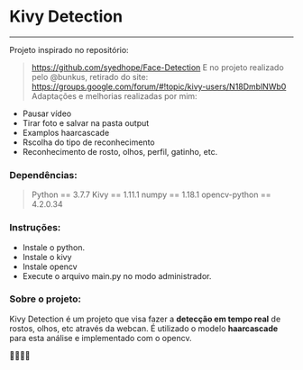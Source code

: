 # Kivy Detection
--------------

Projeto inspirado no repositório:
> https://github.com/syedhope/Face-Detection
E no projeto realizado pelo @bunkus, retirado do site:
> https://groups.google.com/forum/#!topic/kivy-users/N18DmblNWb0
Adaptações e melhorias realizadas por mim:
- Pausar vídeo
- Tirar foto e salvar na pasta output
- Examplos haarcascade
- Rscolha do tipo de reconhecimento
- Reconhecimento de rosto, olhos, perfil, gatinho, etc.

### Dependências:

> Python == 3.7.7
> Kivy == 1.11.1
> numpy == 1.18.1
> opencv-python == 4.2.0.34

### Instruções:

- Instale o python.
- Instale o kivy
- Instale opencv
- Execute o arquivo main.py no modo administrador.

### Sobre o projeto:
Kivy Detection é um projeto que visa fazer a **detecção em tempo real** de rostos, olhos, etc através da webcan. É utilizado o modelo **haarcascade** para esta análise e implementado com o opencv.

🚀💪🚀💪